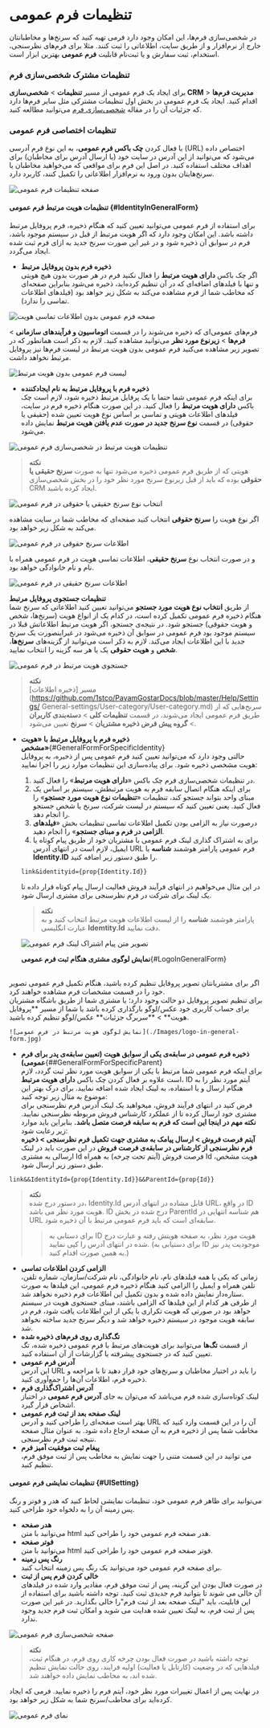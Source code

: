 # تنظیمات فرم عمومی

در شخصی‌سازی فرم‌ها، این امکان وجود دارد فرمی تهیه کنید که سرنخ‌ها و مخاطبانتان خارج از نرم‌افزار و از طریق سایت، اطلاعاتی را ثبت کنند. مثلا برای فرم‌های نظرسنجی، استخدام، ثبت سفارش و یا ثبت‌نام قابلیت **فرم عمومی** بهترین ابزار است.

### تنظیمات مشترک شخصی‌سازی فرم
برای ایجاد یک فرم عمومی از مسیر **تنظیمات** > **شخصی‌سازی CRM** > **مدیریت فرم‌ها** اقدام کنید. ایجاد یک فرم عمومی در بخش اول تنظیمات مشترکی مثل سایر فرم‌ها دارد که جزئیات آن را در مقاله [شخصی‌سازی فرم](https://github.com/1stco/PayamGostarDocs/blob/master/Help/Settings/Personalization-crm/Form-management/2.6.0/Form-customize-setting.md) می‌توانید مطالعه کنید.

### تنظیمات اختصاصی فرم عمومی
با فعال کردن **چک باکس فرم عمومی**، به این نوع فرم آدرسی (URL) اختصاص داده می‌شود که می‌توانید از این آدرس در سایت خود (یا ارسال آدرس برای مخاطبان) برای اهداف مختلف استفاده کنید. در اصل این فرم برای مواقعی که می‌خواهید مخاطبان یا سرنخ‌هایتان بدون ورود به نرم‌افزار اطلاعاتی را تکمیل کنند، کاربرد دارد.

![صفحه تنظیمات فرم عمومی](./Images/General-form_2.7.5.png)

#### تنظیمات هویت مرتبط فرم عمومی {#IdentityInGeneralForm}
برای استفاده از فرم عمومی می‌توانید تعیین کنید که هنگام ذخیره، فرم پروفایل مرتبط داشته باشد. این امکان وجود دارد که اگر هویت مرتبط از قبل در سیستم موجود باشد، فرم در سوابق آن ذخیره شود و در غیر این صورت سرنخ جدید به ازای فرم ثبت شده ایجاد می‌گردد.<br>
- **ذخیره فرم بدون پروفایل مرتبط**<br>
   اگر چک باکس **دارای هویت مرتبط** را فعال نکنید فرم در هر صورت بدون هیچ هویتی و تنها با فیلدهای اضافه‌ای که در آن تنظیم کرده‌اید، ذخیره می‌شود بنابراین صفحه‌ای که مخاطب شما از فرم مشاهده می‌کند به شکل زیر خواهد بود (فیلدهای اطلاعات تماسی را ندارد).

![صفحه فرم عمومی بدون اطلاعات تماسی هویت](./Images/General-Form-Without-Identity.png)

فرم‌های عمومی‌ای که ذخیره می‌شوند را در قسمت **اتوماسیون و فرآیندهای سازمانی** > **فرم‌ها** > **زیرنوع مورد نظر** می‌توانید مشاهده کنید. لازم به ذکر است همانطور که در تصویر زیر مشاهده می‌کنید فرم عمومی بدون هویت مرتبط در لیست فرم‌ها نیز پروفایل مرتبط نخواهد داشت.

![لیست فرم عمومی بدون هویت مرتبط](./Images/ListOfFormWithoutIdentity.png)

- **ذخیره فرم با پروفایل مرتبط به نام ایجادکننده**<br>
   برای اینکه فرم عمومی شما حتما با یک پرفایل مرتبط ذخیره شود، لازم است چک باکس **دارای هویت مرتبط** را فعال کنید. در این‌ صورت هنگام ذخیره فرم در سایت، فیلدهای اطلاعات هویتی و تماسی بر اساس نوع هویت تعیین شده (حقیقی یا حقوقی) در قسمت **نوع سرنخ جدید در صورت عدم یافتن هویت مرتبط** نمایش داده می‌شود. 

![تنظیمات هویت مرتبط در شخصی‌سازی فرم عمومی](./Images/Identity-in-general-form.png)

> **نکته**<br>
> هویتی که از طریق فرم عمومی ذخیره می‌شود تنها به صورت **سرنخ حقیقی یا حقوقی** بوده که باید از قبل زیرنوع سرنخ مورد نظر خود را در بخش شخصی‌سازی CRM ایجاد کرده باشید.

![انتخاب نوع سرنخ حقیقی یا حقوقی در فرم عمومی](./Images/Type-of-identityI-general-form-2.7.5.png)

اگر نوع هویت را **سرنخ حقوقی** انتخاب کنید صفحه‌ای که مخاطب شما در سایت مشاهده می‌کند به شکل زیر خواهد بود.

![اطلاعات سرنخ حقوقی در فرم عمومی](./Images/Organization-Identity-In-General-Form.png)

و در صورت انتخاب نوع **سرنخ حقیقی**، اطلاعات تماسی هویت در فرم عمومی همراه با نام و نام خانوادگی خواهد بود.

![اطلاعات سرنخ حقیقی در فرم عمومی](./Images/Person-In-General-Form.png)

**تنظیمات جستجوی پروفایل مرتبط**<br>
   از طریق **انتخاب نوع هویت مورد جستجو** می‌توانید تعیین کنید اطلاعاتی که سرنخ شما هنگام ذخیره فرم عمومی تکمیل کرده است، در کدام یک از انواع هویت (سرنخ‌ها، شخص و هویت حقوقی) جستجو شود. در نتیجه‌ی جستجو، اگر هویت مرتبط اطلاعاتش قبلا در سیستم موجود بود فرم عمومی در سوابق آن ذخیره می‌شود در غیراینصورت یک سرنخ جدید با این اطلاعات ایجاد می‌کند. لازم به ذکر است می‌توانید از گزینه‌های **سرنخ‌ها**، **شخص** و **هویت حقوقی** یک یا هر سه گزینه را انتخاب نمایید.

![جستجوی هویت مرتبط در فرم عمومی](./Images/Search-Identity-In-General-Form.png)

> **نکته**<br>
> مسیر [ذخیره اطلاعات](https://github.com/1stco/PayamGostarDocs/blob/master/Help/Settings/
General-settings/User-category/User-category.md) سرنخ‌هایی که از طریق فرم عمومی ایجاد می‌شوند، در قسمت **تنظیمات کلی** > **دسته‌بندی کاربران** > **گروه پیش فرض ذخیره مشتریان** > **سرنخ** تعیین می‌شود.<br>

- **ذخیره فرم با پروفایل مرتبط با «هویت مشخص»**{#GeneralFormForSpecificIdentity}<br>
   حالتی وجود دارد که می‌توانید تعیین کنید فرم عمومی پس از ذخیره، به پروفایل هویت مشخصی ذخیره شود. برای پیاده‌سازی این تنظیمات موارد زیر را اجرا نمایید:<br>
   1. در تنظیمات شخصی‌سازی فرم چک باکس «**دارای هویت مرتبط**» را فعال کنید.
   2. برای اینکه هنگام اتصال سابقه فرم به هویت مرتبطش، سیستم بر اساس یک مبنای واحد بتواند جستجو کند، تنظیمات «**تنظیمات نوع هویت مورد جستجو**» را فعال کنید. یعنی تعیین کنید که سیستم در لیست شرکت، سرنخ یا شخص جستجو را انجام دهد.
   3. درصورت نیاز به الزامی بودن تکمیل اطلاعات تماسی تنظیمات بخش «**فیلدهای الزامی در فرم و مبنای جستجو**» را انجام دهید.
   4. برای به اشتراک گذاری لینک فرم عمومی با مشتریان خود از طریق پیام کوتاه یا ایمیل، لازم است در انتهای آدرس URL فرم عمومی پارامتر هوشمند **شناسه** یا **Identity.ID** را طبق دستور زیر اضافه کنید.<br>

     ``` 
     link&identityid={prop{Identity.Id}} 
     ```
    در این مثال می‌خواهیم در انتهای فرآیند فروش فعالیت ارسال پیام کوتاه قرار داده تا یک لینک برای شرکت در فرم نظرسنجی برای مشتری ارسال شود.
    
    > **نکته**<br>
    پارامتر هوشمند **شناسه** را از لیست اطلاعات هویت مرتبط انتخاب کنید و به عبارت انگلیسی **Idemtity.Id** دقت نمایید.

    ![تصویر متن پیام اشتراک لینک فرم عمومی](./Images/Sample-share-link-of-General-form_2.7.5.3.jpg)

    **نمایش لوگوی مشتری هنگام ثبت فرم عمومی**{#LogoInGeneralForm}
<br>
    اگر برای مشتریانتان تصویر پروفایل تنظیم کرده باشید، هنگام تکمیل فرم عمومی تصویر خود را در قسمت مشخصات فرم مشاهده خواهند کرد.<br>
    برای تنظیم تصویر پروفایل دو حالت وجود دارد؛ یا مشتری شما از طریق باشگاه مشتریان برای حساب کاربری خود عکس/لوگو بارگذاری کرده باشد یا شما از مسیر **پروفایل هویت** > **سربرگ جزئیات** عکس/لوگو تنظیم کرده باشید.

    ![نمایش لوگوی هویت مرتبط در فرم عمومی](./Images/logo-in-general-form.jpg)

- **ذخیره فرم عمومی در سابقه‌ی یکی از سوابق هویت (تعیین سابقه‌ی پدر برای فرم عمومی)**{##GeneralFormForSpecificParent}<br>
   برای اینکه فرم عمومی شما مرتبط با یکی از سوابق هویت  مورد نظر ثبت گردد، لازم است علاوه بر فعال کردن چک باکس **دارای هویت مرتبط**، ID آیتم مورد نظر را به هنگام ارسال و یا استفاده، به لینک ایجاد شده اضافه نمایید. برای درک بهتر این موضوع به مثال زیر توجه کنید:<br>
   فرض کنید در انتهای فرآیند فروش، میخواهید یک لینک آدرس فرم نظرسنجی برای مشتری خود ارسال کرده تا از عملکرد کارشناس فروش مربوطه نظرسنجی نمایید. **نکته مهم در اینجا این است که فرم به سابقه فرصت متصل باشد.** بنابراین باید موارد زیر رعایت شود:<br>
   **آیتم فرصت فروش > ارسال پیامک به مشتری جهت تکمیل فرم نظرسنجی > ذخیره فرم نظرسنجی از کارشناس در سابقه‌ی فرصت فروش**
   در این صورت باید در لینک ارسالی به مشتری Id فرصت فروش (آیتم تحت چرخه) به همراه Id هویت مشخص، طبق دستور زیر ارسال شود.

``` 
link&&IdentityId={prop{Identity.Id}}&&ParentId={prop{Id}}
```
  >**نکته**<br>
  > در دستور درج شده، Identity.Id قابل مشاده در انتهای آدرس URL، در واقع ID هویت مورد نظر می باشد. ID درج شده در بخش ParentId هم شناسه انتهایی در URL سابقه‌ای است که باید فرم عمومی مرتبط با آن ذخیره شود.
  >> برای دستابی به ID هویت مورد نظر، به صفحه هویتش رفته و عبارت درج شده در انتهای آدرس را کپی نمایید. (برای دستیابی به ID موجودیت پدر نیز به همین صورت اقدام کنید.)

- **الزامی کردن اطلاعات تماسی**<br>
   زمانی که یکی یا همه فیلدهای نام، نام خانوادگی، نام شرکت/سازمان، شماره تلفن، تلفن همراه و ایمیل را الزامی کنید هنگام ذخیره فرم عمومی، این فیلدها به صورت ستاره‌دار نمایش داده شده و بدون تکمیل این اطلاعات فرم ذخیره نخواهد شد.<br>
   از طرفی هر کدام از این فیلدها که الزامی باشند، مبنای جستجوی هویت در سیستم خواهد بود در صورتی که هویت تکراری با یکی از این اطلاعات یافت شود، فرم در سابقه هویت موجود در سیستم ذخیره خواهد شد و دیگر سرنخ جدید ساخته نخواهد شد.<br>
- **تگ‌گذاری روی فرم‌های ذخیره شده**<br>
  از قسمت **تگ‌ها** می‌توانید برای هویت‌های مرتبط با فرم عمومی ذخیره شده، تگ تعیین کنید که در جستجوی پیشرفته یا گزارشات از آن استفاده کنید.<br>
- **آدرس فرم عمومی**<br> 
   این آدرس URL را باید در اختیار مخاطبان و سرنخ‌های خود قرار دهید تا با مراجعه و ذخیره فرم، اطلاعات آن‌ها را جمع‌آوری کنید.<br>
- **آدرس اشتراک‌گذاری فرم**<br> 
   لینک کوتاه‌سازی شده فرم می‌باشد که می‌توان به جای **آدرس فرم عمومی** در اختیاز اشخاص قرار گیرد.<br>
- **لینک صفحه بعد از ثبت فرم عمومی**<br>
  بهتر است صفحه‌ای را طراحی کنید و آدرس URL آن را در این قسمت وارد کنید که مخاطب شما پس از ذخیره فرم به آن صفحه ارجاع داده شود. به عنوان مثال صفحه نتیجه ثبت فرم نظرسنجی.<br>
- **پیغام ثبت موفقیت آمیز فرم**<br>
   می توانید در این قسمت متنی را جهت نمایش به مخاطب پس از ثبت موفق فرم، تنظیم کنید.<br>
#### تنظیمات نمایشی فرم عمومی {#UISetting}
می‌توانید برای ظاهر فرم عمومی خود، تنظیمات نمایشی لحاظ  کنید که هدر و فوتر و رنگ پس زمینه آن را به دلخواه خود طراحی کنید.<br>
- **هدر صفحه**<br>
  می‌توانید با متن html هدر صفحه فرم عمومی خود را طراحی کنید.<br>
- **فوتر صفحه**<br>
   می‌توانید با متن html فوتر صفحه فرم عمومی خود را طراحی کنید.<br>
- **رنگ پس زمینه**<br>
   برای صفحه فرم عمومی خود می‌توانید یک رنگ پس زمینه انتخاب کنید.<br>
- **خالی کردن فرم پس از ثبت** <br>
   در صورت فعال بودن این گزینه، پس از ثبت موفق فرم، مقادیر وارد شده در فیلدهای آن خالی می شوند تا بتوانید فرم جدیدی ثبت کنید. توجه داشته باشید برای استفاده از این قابلیت، باید "لینک صفحه بعد از ثبت فرم"را خالی بگذارید. در غیر این صورت پس از ثبت فرم، به لینک تعیین شده هدایت می شوید و امکان ثبت فرم جدید وجود ندارد.<br>

![صفحه شخصی‌سازی فرم عمومی](./Images/General-form-customization-2.7.5.png)

> **نکته**<br>
> توجه داشته باشید در صورت فعال بودن چرخه کاری روی فرم، در هنگام ثبت، فیلدهایی که در وضعیت (کارتابل یا فعالیت) اولیه فرایند، روی حالت نمایش تنظیم شده اند، به مخاطب نمایش داده خواهند شد.

در نهایت پس از اعمال تغییرات مورد نظر خود، آیتم فرم را ذخیره نمایید. فرمی که ایجاد کرده‌اید برای مخاطب/سرنخ شما به شکل زیر خواهد بود.

![نمای فرم عمومی](./Images/View-of-general-form.png)
